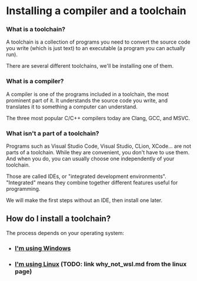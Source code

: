# Installing a compiler and a toolchain

### What is a toolchain?

A toolchain is a collection of programs you need to convert the source code you write (which is just text) to an executable (a program you can actually run).

There are several different toolchains, we'll be installing one of them.

### What is a compiler?

A compiler is one of the programs included in a toolchain, the most prominent part of it. It understands the source code you write, and translates it to something a computer can understand.

The three most popular C/C++ compilers today are Clang, GCC, and MSVC.

### What isn't a part of a toolchain?

Programs such as Visual Studio Code, Visual Studio, CLion, XCode... are not parts of a toolchain. While they are convenient, you don't have to use them. And when you do, you can usually choose one independently of your toolchain.

Those are called IDEs, or "integrated development environments". "Integrated" means they combine together different features useful for programming.

We will make the first steps without an IDE, then install one later.

## How do I install a toolchain?

The process depends on your operating system:

* ### [I'm using Windows](/installing_toolchain_mingw.md)
* ### [I'm using Linux](TODO) (TODO: link why_not_wsl.md from the linux page)
